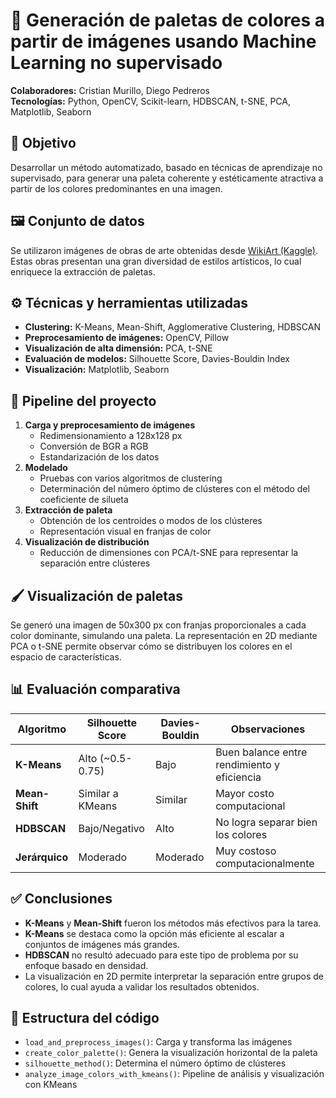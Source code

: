 # 🎨 Generación de paletas de colores a partir de imágenes usando Machine Learning no supervisado

**Colaboradores:** Cristian Murillo, Diego Pedreros  
**Tecnologías:** Python, OpenCV, Scikit-learn, HDBSCAN, t-SNE, PCA, Matplotlib, Seaborn

## 📌 Objetivo

Desarrollar un método automatizado, basado en técnicas de aprendizaje no supervisado, para generar una paleta coherente y estéticamente atractiva a partir de los colores predominantes en una imagen.

## 🖼️ Conjunto de datos

Se utilizaron imágenes de obras de arte obtenidas desde [WikiArt (Kaggle)](https://www.kaggle.com/datasets/steubk/wikiart). Estas obras presentan una gran diversidad de estilos artísticos, lo cual enriquece la extracción de paletas.

## ⚙️ Técnicas y herramientas utilizadas

- **Clustering:** K-Means, Mean-Shift, Agglomerative Clustering, HDBSCAN
- **Preprocesamiento de imágenes:** OpenCV, Pillow
- **Visualización de alta dimensión:** PCA, t-SNE
- **Evaluación de modelos:** Silhouette Score, Davies-Bouldin Index
- **Visualización:** Matplotlib, Seaborn

## 🧪 Pipeline del proyecto

1. **Carga y preprocesamiento de imágenes**
   - Redimensionamiento a 128x128 px
   - Conversión de BGR a RGB
   - Estandarización de los datos
2. **Modelado**
   - Pruebas con varios algoritmos de clustering
   - Determinación del número óptimo de clústeres con el método del coeficiente de silueta
3. **Extracción de paleta**
   - Obtención de los centroides o modos de los clústeres
   - Representación visual en franjas de color
4. **Visualización de distribución**
   - Reducción de dimensiones con PCA/t-SNE para representar la separación entre clústeres

## 🖌️ Visualización de paletas

Se generó una imagen de 50x300 px con franjas proporcionales a cada color dominante, simulando una paleta. La representación en 2D mediante PCA o t-SNE permite observar cómo se distribuyen los colores en el espacio de características.

## 📊 Evaluación comparativa

| Algoritmo             | Silhouette Score | Davies-Bouldin | Observaciones                                |
|-----------------------|------------------|----------------|----------------------------------------------|
| **K-Means**           | Alto (~0.5-0.75) | Bajo           | Buen balance entre rendimiento y eficiencia  |
| **Mean-Shift**        | Similar a KMeans | Similar        | Mayor costo computacional                    |
| **HDBSCAN**           | Bajo/Negativo    | Alto           | No logra separar bien los colores            |
| **Jerárquico**        | Moderado         | Moderado       | Muy costoso computacionalmente               |

## ✅ Conclusiones

- **K-Means** y **Mean-Shift** fueron los métodos más efectivos para la tarea.
- **K-Means** se destaca como la opción más eficiente al escalar a conjuntos de imágenes más grandes.
- **HDBSCAN** no resultó adecuado para este tipo de problema por su enfoque basado en densidad.
- La visualización en 2D permite interpretar la separación entre grupos de colores, lo cual ayuda a validar los resultados obtenidos.

## 📁 Estructura del código

- `load_and_preprocess_images()`: Carga y transforma las imágenes
- `create_color_palette()`: Genera la visualización horizontal de la paleta
- `silhouette_method()`: Determina el número óptimo de clústeres
- `analyze_image_colors_with_kmeans()`: Pipeline de análisis y visualización con KMeans
